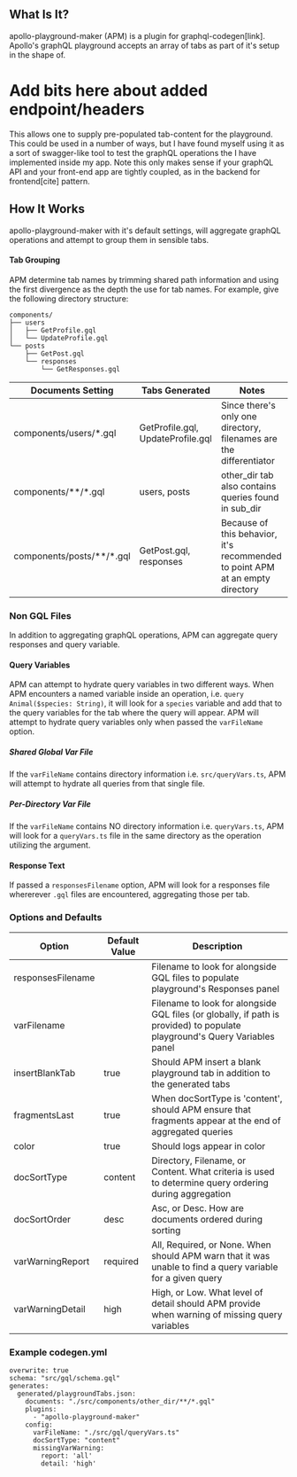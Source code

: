 ## What Is It?
apollo-playground-maker (APM) is a plugin for graphql-codegen[link]. Apollo's graphQL playground accepts an array of tabs as part of it's setup in the shape of.

# Add bits here about added endpoint/headers

This allows one to supply pre-populated tab-content for the playground. This could be used in a number of ways, but I have found myself
using it as a sort of swagger-like tool to test the graphQL operations the I have implemented inside my app. Note this only makes sense
if your graphQL API and your front-end app are tightly coupled, as in the backend for frontend[cite] pattern.

## How It Works
apollo-playground-maker with it's default settings, will aggregate graphQL operations and attempt to group them in sensible tabs.
 
#### Tab Grouping
APM determine tab names by trimming shared path information and using the first divergence as the depth the use for tab names.
For example, give the following directory structure:
```
components/
├── users
│   ├── GetProfile.gql
│   └── UpdateProfile.gql
└── posts
    ├── GetPost.gql
    └── responses
        └── GetResponses.gql
```

| Documents Setting               | Tabs Generated                    | Notes                                                                                     |
|---------------------------------|-----------------------------------|-------------------------------------------------------------------------------------------|
| components/users/*.gql          | GetProfile.gql, UpdateProfile.gql | Since there's only one directory, filenames are the differentiator                        |
| components/\*\*/\*.gql          | users, posts                      | other\_dir tab also contains queries found in sub\_dir                                    |
| components/posts/\*\*/\*.gql    | GetPost.gql, responses            | Because of this behavior, it's recommended to point APM at an empty directory             |

### Non GQL Files
In addition to aggregating graphQL operations, APM can aggregate query responses and query variable.

#### Query Variables
APM can attempt to hydrate query variables in two different ways. When APM encounters a named variable inside an operation, i.e. ```query Animal($species: String)```,
it will look for a ```species``` variable and add that to the query variables for the tab where the query will appear. APM will attempt to hydrate query variables only when passed the
```varFileName``` option.

##### Shared Global Var File
If the ```varFileName``` contains directory information i.e. ```src/queryVars.ts```, APM will attempt to hydrate all queries from that single file.

##### Per-Directory Var File
If the ```varFileName``` contains NO directory information i.e. ```queryVars.ts```, APM will look for a ```queryVars.ts``` file in the same directory as the operation utilizing
the argument.

#### Response Text
If passed a ```responsesFilename``` option, APM will look for a responses file whererever ```.gql``` files are encountered, aggregating those per tab.


### Options and Defaults
| Option            | Default Value | Description                                                                                                                |
|-------------------|---------------|----------------------------------------------------------------------------------------------------------------------------|
| responsesFilename |               | Filename to look for alongside GQL files to populate playground's Responses panel                                          |
| varFilename       |               | Filename to look for alongside GQL files (or globally, if path is provided) to populate playground's Query Variables panel |
| insertBlankTab    | true          | Should APM insert a blank playground tab in addition to the generated tabs                                                 |
| fragmentsLast     | true          | When docSortType is 'content', should APM ensure that fragments appear at the end of aggregated queries                    |
| color             | true          | Should logs appear in color                                                                                                |
| docSortType       | content       | Directory, Filename, or Content. What criteria is used to determine query ordering during aggregation                      |
| docSortOrder      | desc          | Asc, or Desc. How are documents ordered during sorting                                                                     |
| varWarningReport  | required      | All, Required, or None. When should APM warn that it was unable to find a query variable for a given query                 |
| varWarningDetail  | high          | High, or Low. What level of detail should APM provide when warning of missing query variables                              |

### Example codegen.yml
```
overwrite: true
schema: "src/gql/schema.gql"
generates:
  generated/playgroundTabs.json:
    documents: "./src/components/other_dir/**/*.gql"
    plugins:
      - "apollo-playground-maker"
    config:
      varFileName: "./src/gql/queryVars.ts"
      docSortType: "content"
      missingVarWarning:
        report: 'all'
        detail: 'high'
```
